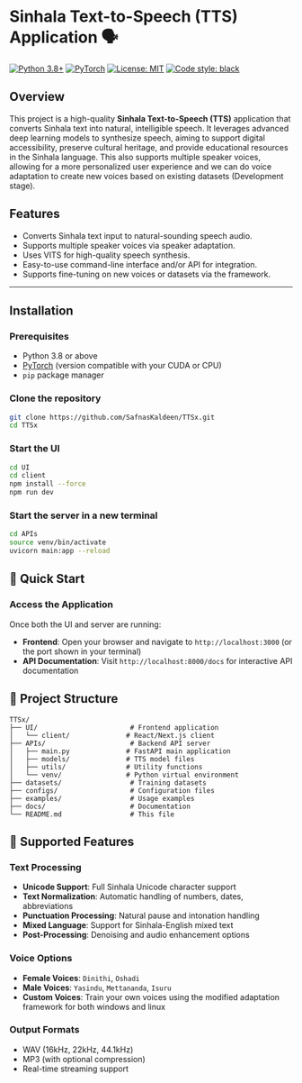 # Sinhala Text-to-Speech (TTS) Application 🗣️

[![Python 3.8+](https://img.shields.io/badge/python-3.8+-blue.svg)](https://www.python.org/downloads/)
[![PyTorch](https://img.shields.io/badge/PyTorch-2.0+-ee4c2c.svg)](https://pytorch.org/)
[![License: MIT](https://img.shields.io/badge/License-MIT-yellow.svg)](https://opensource.org/licenses/MIT)
[![Code style: black](https://img.shields.io/badge/code%20style-black-000000.svg)](https://github.com/psf/black)

## Overview

This project is a high-quality **Sinhala Text-to-Speech (TTS)** application that converts Sinhala text into natural, intelligible speech. It leverages advanced deep learning models to synthesize speech, aiming to support digital accessibility, preserve cultural heritage, and provide educational resources in the Sinhala language. This also supports multiple speaker voices, allowing for a more personalized user experience and we can do voice adaptation to create new voices based on existing datasets (Development stage).

## Features

- Converts Sinhala text input to natural-sounding speech audio.
- Supports multiple speaker voices via speaker adaptation.
- Uses VITS for high-quality speech synthesis.
- Easy-to-use command-line interface and/or API for integration.
- Supports fine-tuning on new voices or datasets via the framework.

---

## Installation

### Prerequisites

- Python 3.8 or above
- [PyTorch](https://pytorch.org/) (version compatible with your CUDA or CPU)
- `pip` package manager

### Clone the repository

```bash
git clone https://github.com/SafnasKaldeen/TTSx.git
cd TTSx
```

### Start the UI

```bash
cd UI
cd client
npm install --force
npm run dev
```

### Start the server in a new terminal

```bash
cd APIs
source venv/bin/activate
uvicorn main:app --reload
```

## 🚀 Quick Start

### Access the Application

Once both the UI and server are running:

- **Frontend**: Open your browser and navigate to `http://localhost:3000` (or the port shown in your terminal)
- **API Documentation**: Visit `http://localhost:8000/docs` for interactive API documentation

## 📁 Project Structure

```
TTSx/
├── UI/                       # Frontend application
│   └── client/              # React/Next.js client
├── APIs/                     # Backend API server
│   ├── main.py              # FastAPI main application
│   ├── models/              # TTS model files
│   ├── utils/               # Utility functions
│   └── venv/                # Python virtual environment
├── datasets/                 # Training datasets
├── configs/                  # Configuration files
├── examples/                 # Usage examples
├── docs/                     # Documentation
└── README.md                 # This file
```

## 🎯 Supported Features

### Text Processing

- **Unicode Support**: Full Sinhala Unicode character support
- **Text Normalization**: Automatic handling of numbers, dates, abbreviations
- **Punctuation Processing**: Natural pause and intonation handling
- **Mixed Language**: Support for Sinhala-English mixed text
- **Post-Processing**: Denoising and audio enhancement options

### Voice Options

- **Female Voices**: `Dinithi`, `Oshadi`
- **Male Voices**: `Yasindu`, `Mettananda`, `Isuru`
- **Custom Voices**: Train your own voices using the modified adaptation framework for both windows and linux

### Output Formats

- WAV (16kHz, 22kHz, 44.1kHz)
- MP3 (with optional compression)
- Real-time streaming support
